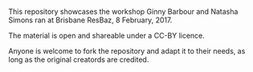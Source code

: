 This repository showcases the workshop Ginny Barbour and Natasha Simons ran at Brisbane ResBaz, 8 February, 2017. 

The material is open and shareable under a CC-BY licence.

Anyone is welcome to fork the repository and adapt it to their needs, as long as the original creatords are credited.
